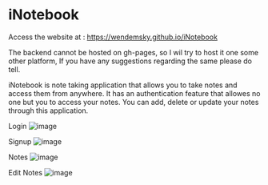 # iNotebook

Access the website at : https://wendemsky.github.io/iNotebook

The backend cannot be hosted on gh-pages, so I wil try to host it one some other platform, If you have any suggestions regarding the same please do tell.


iNotebook is note taking application that allows you to take notes and access them from anywhere.
It has an authentication feature that allowes no one but you to access your notes.
You can add, delete or update your notes through this application.

Login
![image](https://user-images.githubusercontent.com/61985456/197187378-003d5823-71b4-49ff-8f84-08060422dc6a.png)

Signup
![image](https://user-images.githubusercontent.com/61985456/197187437-01807572-2a6a-4fa3-a62f-7e0837a1cc2b.png)

Notes
![image](https://user-images.githubusercontent.com/61985456/197187854-361eeb3e-b47e-43be-9600-6abe18591421.png)

Edit Notes
![image](https://user-images.githubusercontent.com/61985456/197187942-139dd836-95cd-441d-a00d-d09b3f8bad8d.png)
